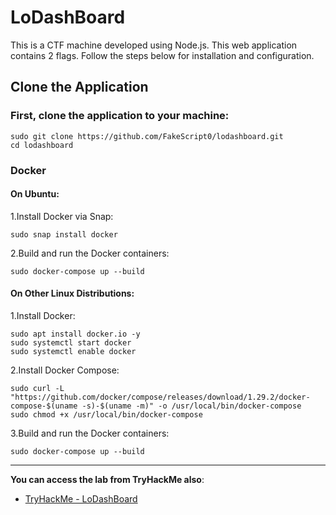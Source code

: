 # LoDashBoard
This is a CTF machine developed using Node.js. This web application contains 2 flags. Follow the steps below for installation and configuration.
## Clone the Application
### First, clone the application to your machine:
```
sudo git clone https://github.com/FakeScript0/lodashboard.git
cd lodashboard
```
### Docker 
#### On Ubuntu:
1.Install Docker via Snap:
```
sudo snap install docker
```
2.Build and run the Docker containers:
```
sudo docker-compose up --build
```
#### On Other Linux Distributions:
1.Install Docker:
```
sudo apt install docker.io -y
sudo systemctl start docker
sudo systemctl enable docker
```
2.Install Docker Compose:
```
sudo curl -L "https://github.com/docker/compose/releases/download/1.29.2/docker-compose-$(uname -s)-$(uname -m)" -o /usr/local/bin/docker-compose
sudo chmod +x /usr/local/bin/docker-compose
```
3.Build and run the Docker containers:
```
sudo docker-compose up --build
```
-----------
**You can access the lab from TryHackMe also**:
- [TryHackMe - LoDashBoard](https://tryhackme.com)
